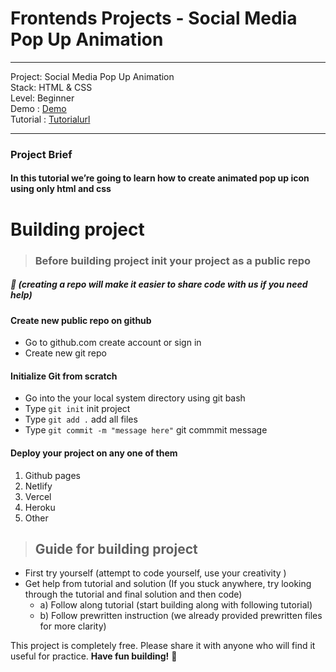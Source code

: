 # Frontends Projects - Social Media Pop Up Animation 


---
Project: Social Media Pop Up Animation \
Stack: HTML & CSS\
Level: Beginner\
Demo : [Demo](https://pop-icon-animation.netlify.app/)\
Tutorial : [Tutorialurl](https://frontendsprojects.teachable.com/courses/frontend-projects-tutorial/lectures/38656841)

---

### Project Brief
#### In this tutorial we’re going to learn how to create animated pop up icon using only html and css

# Building project
> ### Before building project init your project as a public repo 
##### 📌 (creating a repo will make it easier to share code with us if you need help)

#### Create new public repo on github
- Go to github.com create account or sign in
- Create new git repo 
#### Initialize Git from scratch 
- Go into the your local system directory using git bash
- Type `git init` init project
- Type `git add .` add all files 
- Type `git commit -m "message here"` git commmit message

#### Deploy your project on any one of them
1. Github pages
2. Netlify
3. Vercel
4. Heroku
5. Other
> ## Guide for building project
* First try yourself (attempt to code yourself, use your creativity )
* Get help from tutorial and solution (If you stuck anywhere, try looking through the tutorial and final solution and then code)
    * a) Follow along tutorial  (start building along with following tutorial)
    * b) Follow prewritten instruction (we already provided prewritten files for more clarity)

This project is completely free. Please share it with anyone who will find it useful for practice.
**Have fun building!** 🚀

